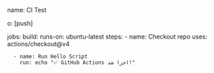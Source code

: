 name: CI Test

o: [push]

jobs:
  build:
    runs-on: ubuntu-latest
    steps:
      - name: Checkout repo
        uses: actions/checkout@v4

      - name: Run Hello Script
        run: echo "✅ GitHub Actions اجرا شد!"
